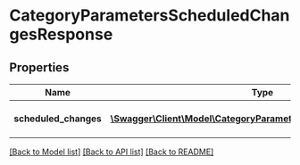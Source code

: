 # CategoryParametersScheduledChangesResponse

## Properties
Name | Type | Description | Notes
------------ | ------------- | ------------- | -------------
**scheduled_changes** | [**\Swagger\Client\Model\CategoryParametersScheduledBaseChange[]**](CategoryParametersScheduledBaseChange.md) | The list of scheduled changes. | 

[[Back to Model list]](../../README.md#documentation-for-models) [[Back to API list]](../../README.md#documentation-for-api-endpoints) [[Back to README]](../../README.md)

